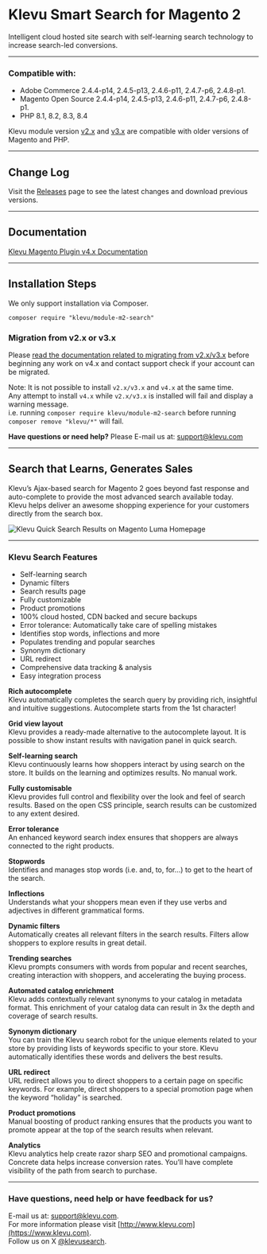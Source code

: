 # Klevu Smart Search for Magento 2

Intelligent cloud hosted site search with self-learning search technology to increase search-led conversions.

---
### Compatible with:

* Adobe Commerce 2.4.4-p14, 2.4.5-p13, 2.4.6-p11, 2.4.7-p6, 2.4.8-p1.
* Magento Open Source 2.4.4-p14, 2.4.5-p13, 2.4.6-p11, 2.4.7-p6, 2.4.8-p1.
* PHP 8.1, 8.2, 8.3, 8.4

Klevu module version [v2.x](https://github.com/klevu/klevu-smart-search-M2/tree/2.x) and [v3.x](https://github.com/klevu/klevu-smart-search-M2) are compatible with older versions of Magento and PHP.

---
## Change Log
Visit the [Releases](https://github.com/klevu/module-m2-search/releases) page to see the latest changes and download previous versions.

---
## Documentation
[Klevu Magento Plugin v4.x Documentation](https://docs.klevu.com/klevu-magento-v4/)

---
## Installation Steps

We only support installation via Composer.
```shell
composer require "klevu/module-m2-search"
```
### Migration from v2.x or v3.x

Please [read the documentation related to migrating from v2.x/v3.x](https://docs.klevu.com/klevu-magento-v4/read-before-migration)
before beginning any work on v4.x and contact support check if your account can be migrated.

Note: It is not possible to install `v2.x/v3.x` and `v4.x` at the same time.  
Any attempt to install `v4.x` while `v2.x/v3.x` is installed will fail and display a warning message.  
i.e. running `composer require klevu/module-m2-search` before running `composer remove "klevu/*"` will fail.

**Have questions or need help?** Please E-mail us at: [support@klevu.com](mailto:support@klevu.com)

---
## Search that Learns, Generates Sales
Klevu’s Ajax-based search for Magento 2 goes beyond fast response and auto-complete to provide the most advanced search available today.  
Klevu helps deliver an awesome shopping experience for your customers directly from the search box.  

![Klevu Quick Search Results on Magento Luma Homepage](https://www.klevu.com/img/img-slider/magento/magento-2-search.jpg "Klevu Quick Search Results")

---
### Klevu Search Features

* Self-learning search
* Dynamic filters
* Search results page
* Fully customizable
* Product promotions
* 100% cloud hosted, CDN backed and secure backups
* Error tolerance: Automatically take care of spelling mistakes
* Identifies stop words, inflections and more
* Populates trending and popular searches
* Synonym dictionary
* URL redirect
* Comprehensive data tracking & analysis
* Easy integration process

**Rich autocomplete**  
Klevu automatically completes the search query by providing rich, insightful and intuitive suggestions. 
Autocomplete starts from the 1st character!

**Grid view layout**  
Klevu provides a ready-made alternative to the autocomplete layout. 
It is possible to show instant results with navigation panel in quick search.

**Self-learning search**  
Klevu continuously learns how shoppers interact by using search on the store. 
It builds on the learning and optimizes results. 
No manual work.

**Fully customisable**  
Klevu provides full control and flexibility over the look and feel of search results. 
Based on the open CSS principle, search results can be customized to any extent desired.

**Error tolerance**  
An enhanced keyword search index ensures that shoppers are always connected to the right products.

**Stopwords**  
Identifies and manages stop words (i.e. and, to, for…) to get to the heart of the search.

**Inflections**  
Understands what your shoppers mean even if they use verbs and adjectives in different grammatical forms.

**Dynamic filters**  
Automatically creates all relevant filters in the search results. 
Filters allow shoppers to explore results in great detail.

**Trending searches**  
Klevu prompts consumers with words from popular and recent searches, creating interaction with shoppers, and accelerating the buying process.

**Automated catalog enrichment**  
Klevu adds contextually relevant synonyms to your catalog in metadata format. 
This enrichment of your catalog data can result in 3x the depth and coverage of search results.

**Synonym dictionary**  
You can train the Klevu search robot for the unique elements related to your store by providing lists of keywords specific to your store. 
Klevu automatically identifies these words and delivers the best results.

**URL redirect**  
URL redirect allows you to direct shoppers to a certain page on specific keywords. 
For example, direct shoppers to a special promotion page when the keyword “holiday” is searched.

**Product promotions**  
Manual boosting of product ranking ensures that the products you want to promote appear at the top of the search results when relevant.

**Analytics**  
Klevu analytics help create razor sharp SEO and promotional campaigns. 
Concrete data helps increase conversion rates. 
You’ll have complete visibility of the path from search to purchase.

---

### Have questions, need help or have feedback for us?
E-mail us at: [support@klevu.com](mailto:support@klevu.com).  
For more information please visit [http://www.klevu.com](https://www.klevu.com).  
Follow us on X [@klevusearch](https://twitter.com/klevusearch).
